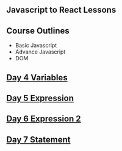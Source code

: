 ## Javascript to React Lessons

## Course Outlines
- Basic Javascript
- Advance Javascript 
- DOM


<!-- ## <a href="./Day1"> Day 1  </a>
## <a href="./Day2"> Day 2  </a>
## <a href="./Day3"> Day 3  </a> -->
## <a href="./Day4"> Day 4 Variables </a>
## <a href="./Day5"> Day 5 Expression </a>
## <a href="./Day6"> Day 6 Expression 2 </a>
## <a href="./Day7"> Day 7 Statement </a>
<!-- ## <a href="./Day8"> Day 8 </a>
## <a href="./Day9"> Day 9 </a>
## <a href="./Day10"> Day 10  </a>
## <a href="./Day11"> Day 11  </a> -->